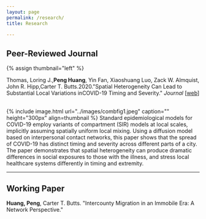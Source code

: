```yaml
---
layout: page
permalink: /research/
title: Research

---
```


## Peer-Reviewed Journal

{% assign thumbnail="left" %}


<p>Thomas, Loring J.,<strong>Peng Huang</strong>, Yin Fan, Xiaoshuang Luo, Zack W. Almquist, John R. Hipp,Carter T. Butts.2020."Spatial Heterogeneity Can Lead to Substantial Local Variations inCOVID-19 Timing and Severity." <em>Journal</em> [<a href="https://arxiv.org/abs/2005.09850">web</a>]</p><br>
{% include image.html url="../images/combfig1.jpeg" caption="" height="300px" align=thumbnail %}
Standard epidemiological models for COVID-19 employ variants of compartment (SIR) models at local scales, implicitly assuming spatially uniform local mixing. Using a diffusion model based on interpersonal contact networks, this paper shows that the spread of COVID-19 has distinct timing and severity across different parts of a city. The paper demonstrates that spatial heterogeneity can produce dramatic differences in social exposures to those with the illness, and stress local healthcare systems differently in timing and extremity.

---

## Working Paper

<p><strong>Huang, Peng</strong>, Carter T. Butts. "Intercounty Migration in an Immobile Era: A Network Perspective."</p>
